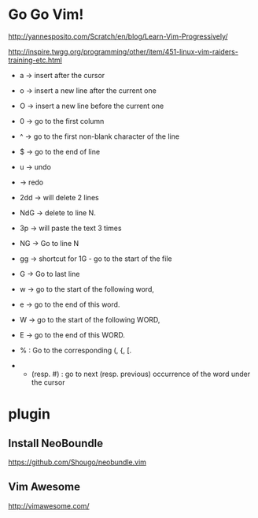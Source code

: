 Go Go Vim!
=====
http://yannesposito.com/Scratch/en/blog/Learn-Vim-Progressively/

http://inspire.twgg.org/programming/other/item/451-linux-vim-raiders-training-etc.html

* a → insert after the cursor
* o → insert a new line after the current one
* O → insert a new line before the current one

* 0 → go to the first column
* ^ → go to the first non-blank character of the line
* $ → go to the end of line

* u → undo
* <C-r> → redo

* 2dd → will delete 2 lines
* NdG -> delete to line N.
* 3p → will paste the text 3 times

* NG → Go to line N
* gg → shortcut for 1G - go to the start of the file
* G → Go to last line

* w → go to the start of the following word,
* e → go to the end of this word.
* W → go to the start of the following WORD,
* E → go to the end of this WORD.

* % : Go to the corresponding (, {, [.
* * (resp. #) : go to next (resp. previous) occurrence of the word under the cursor

# plugin

## Install NeoBoundle
https://github.com/Shougo/neobundle.vim

## Vim Awesome
http://vimawesome.com/

